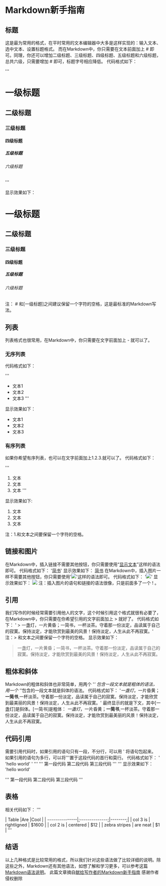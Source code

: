 # Markdown新手指南


## 标题

这是最为常用的格式，在平时常用的文本编辑器中大多是这样实现的：输入文本、选中文本、设置标题格式。
而在Markdown中，你只需要在文本前面加上 # 即可。同理，你还可以增加二级标题、三级标题、四级标题、五级标题和六级标题，总共六级，只需要增加 # 即可，标题字号相应降低。
代码格式如下：

'''

# 一级标题
## 二级标题
### 三级标题
#### 四级标题
##### 五级标题
###### 六级标题
'''

显示效果如下：

# 一级标题
## 二级标题
### 三级标题
#### 四级标题
##### 五级标题
###### 六级标题

注： # 和[一级标题]之间建议保留一个字符的空格，这是最标准的Markdown写法。

## 列表

列表格式也很常用，在Markdown中，你只需要在文字前面加上 - 就可以了。

### 无序列表

代码格式如下：

'''

- 文本1
- 文本2
- 文本3
'''

显示效果如下：

- 文本1
- 文本2
- 文本3

### 有序列表

如果你希望有序列表，也可以在文字前面加上1.2.3.就可以了。
代码格式如下：

'''
1. 文本 
2. 文本 
3. 文本 
'''

显示效果如下:

1. 文本
2. 文本
3. 文本

注：1.和文本之间要保留一个字符的空格。

## 链接和图片

在Markdown中，插入链接不需要其他按钮，你只需要使用“[显示文本](链接地址)”这样的语法即可。 
代码格式如下： 
'[简书](http://www.jianshu.com)' 
显示效果如下： 
[简书](http://www.jianshu.com) 
在Markdown中，插入图片一样不需要其他按钮，你只需要使用'![](图片链接地址)'这样的语法即可。
代码格式如下： 
'![](http://ww4.sinaimg.cn/bmiddle/aa397b7fjw1dzplsgpdw5j.jpg)'
显示效果如下： 
![](http://ww4.sinaimg.cn/bmiddle/aa397b7fjw1dzplsgpdw5j.jpg) 
注：插入图片的语句和链接的语法很像，只是前面多了一个 ! 。

## 引用

我们写作的时候经常需要引用他人的文字，这个时候引用这个格式就很有必要了，在Markdown中，你只需要在你希望引用的文字前面加上 > 就好了。 
代码格式如下： 
' > 一盏灯，一片黄昏；一简书，一杯淡茶。守着那一份淡定，品读属于自己的寂寞。保持淡定，才能欣赏到最美的风景！保持淡定，人生从此不再寂寞。' 
注：> 和文本之间要保留一个字符的空格。 
显示效果如下： 
> 一盏灯，一片黄昏；一简书，一杯淡茶。守着那一份淡定，品读属于自己的寂寞。保持淡定，才能欣赏到最美的风景！保持淡定，人生从此不再寂寞。

## 粗体和斜体

Markdown的粗体和斜体也非常简单，用两个 '*' 
包含一段文本就是粗体的语法，用一个 '*'包含的一段文本就是斜体的语法。 
代码格式如下： 
'*一盏灯*，一片昏黄；**一简书**,一杯淡茶。守着那一份淡定，品读属于自己的寂寞。保持淡定，才能欣赏到最美丽的风景！保持淡定，人生从此不再寂寞。' 
最终显示的就是下文，其中[一盏灯]是斜体。[一简书]是粗体： 
*一盏灯*，一片昏黄；**一简书**,一杯淡茶。守着那一份淡定，品读属于自己的寂寞。保持淡定，才能欣赏到最美丽的风景！保持淡定，人生从此不再寂寞。

## 代码引用

需要引用代码时，如果引用的语句只有一段，不分行，可以用 ' 将语句包起来。 
如果引用的语句为多行，可以将'''置于这段代码的首行和莫行。 
代码格式如下： 
' 'hello world' ' 
'''
 '''
 第一段代码
 第二段代码
 第三段代码
 '''
'''
显示效果如下： 
'hello world'

'''
第一段代码
第二段代码
第三段代码
'''

## 表格

相关代码如下： 
'''

| Table          |Are             |Cool     |
| ---------------|;--------------;|--------;|
| col 3 is       | rightligned    | $1600   |
| col 2 is       | centered       | $12     |
| zebra stripes  | are neat       | $1      |
'''

## 结语

以上几种格式是比较常用的格式，所以我们针对这些语法做了比较详细的说明。除这些之外，Markdown还有其他语法，如想了解和学习更多，可以参考这篇[Markdown语法说明](http://wowubuntu.com/markdown/)。 
此篇文章摘自[献给写作者的Markdown新手指南](http://www.jianshu.com/p/q81RERhttp://www.jianshu.com/p/q81RER) 
感谢作者 
侵权删除



